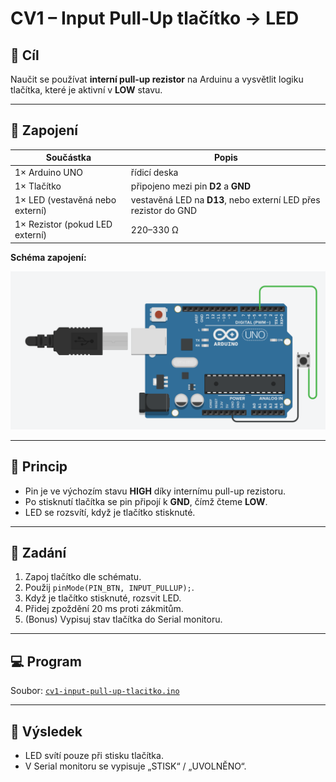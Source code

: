 # CV1 – Input Pull-Up tlačítko → LED

## 🧩 Cíl
Naučit se používat **interní pull-up rezistor** na Arduinu a vysvětlit logiku tlačítka, které je aktivní v **LOW** stavu.

---

## 🔌 Zapojení

| Součástka | Popis |
|------------|--------|
| 1× Arduino UNO | řídicí deska |
| 1× Tlačítko | připojeno mezi pin **D2** a **GND** |
| 1× LED (vestavěná nebo externí) | vestavěná LED na **D13**, nebo externí LED přes rezistor do GND |
| 1× Rezistor (pokud LED externí) | 220–330 Ω |

**Schéma zapojení:**

![Zapojení – Input Pull-Up tlačítko](zapojeni-cv1.png)

---

## 🧠 Princip
- Pin je ve výchozím stavu **HIGH** díky internímu pull-up rezistoru.
- Po stisknutí tlačítka se pin připojí k **GND**, čímž čteme **LOW**.
- LED se rozsvítí, když je tlačítko stisknuté.

---

## 🎯 Zadání
1. Zapoj tlačítko dle schématu.  
2. Použij `pinMode(PIN_BTN, INPUT_PULLUP);`.  
3. Když je tlačítko stisknuté, rozsvit LED.  
4. Přidej zpoždění 20 ms proti zákmitům.  
5. (Bonus) Vypisuj stav tlačítka do Serial monitoru.

---

## 💻 Program
Soubor: [`cv1-input-pull-up-tlacitko.ino`](./cv1-input-pull-up-tlacitko.ino)

---

## 🧪 Výsledek
- LED svítí pouze při stisku tlačítka.  
- V Serial monitoru se vypisuje „STISK“ / „UVOLNĚNO“.
